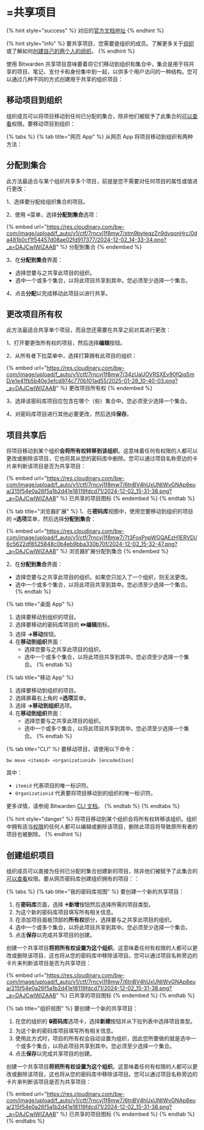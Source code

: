 # =共享项目

{% hint style="success" %}
对应的[官方文档地址](https://bitwarden.com/help/sharing/)
{% endhint %}

{% hint style="info" %}
要共享项目，您需要是组织的成员。了解更多关于[组织](../admin-console/organizations-overview.md)或了解如何[创建自己的两个人的组织](../admin-console/organizations-quick-start.md)。
{% endhint %}

使用 Bitwarden 共享项目意味要着将它们移动到组织和集合中，集合是用于将共享的项目、笔记、支付卡和身份集中到一起，以供多个用户访问的一种结构。您可以通过几种不同的方式创建用于共享的组织项目：

## 移动项目到组织 <a href="#move-an-item-to-an-organization" id="move-an-item-to-an-organization"></a>

组织成员可以将项目移动到任何已分配的集合，除非他们被赋予了此集合的[可以查看](../admin-console/manage-members/member-roles.md#permissions)权限。要移动项目到组织：

{% tabs %}
{% tab title="网页 App" %}
从网页 App 将项目移动到组织有两种方法：

## 分配到集合 <a href="#assign-to-collections" id="assign-to-collections"></a>

此方法最适合与某个组织共享多个项目，前提是您不需要对任何项目的属性或值进行更改：

1、选择要分配给组织集合的项目。

2、使用 **≡**&#x83DC;单，选择**分配到集合**选项：

{% embed url="https://res.cloudinary.com/bw-com/image/upload/f_auto/v1/ctf/7rncvj1f8mw7/stm9byteqzZn9dvqonHrc/0da481b0cf1f54457d08ae02fd917377/2024-12-02_14-33-34.png?_a=DAJCwlWIZAAB" %}
分配到集合
{% endembed %}

3、在**分配到集合**界面：

* 选择您要与之共享此项目的组织。
* 选中一个或多个集合，以将此项目共享到其中。您必须至少选择一个集合。

4、点击**分配**以完成移动此项目以进行共享。

## 更改项目所有权 <a href="#change-item-ownership" id="change-item-ownership"></a>

此方法最适合共享单个项目，而且您还需要在共享之前对其进行更改：

1、打开要更改所有权的项目，然后选择**编辑**按钮。

2、从所有者下拉菜单中，选择打算拥有此项目的组织：

{% embed url="https://res.cloudinary.com/bw-com/image/upload/f_auto/v1/ctf/7rncvj1f8mw7/34zUaUOVRSXEv90fQiq5mD/e1e41fb5b40e3efcd974c770b101ad55/2025-01-28_10-40-03.png?_a=DAJCwlWIZAAB" %}
更改项目所有权
{% endembed %}

3、选择该密码库项目应包含在哪个（些）集合中。您必须至少选择一个集合。

4、对密码库项目进行其他必要更改，然后选择**保存**。

## 项目共享后 <a href="#once-an-item-is-shared" id="once-an-item-is-shared"></a>

将项目移动到某个组织**会将所有权转移到该组织**。这意味着任何有权限的人都可以更改或删除该项目，它也将其从您的密码库中删除。您可以通过项目名称旁边的卡片来判断该项目是否为共享项目：

{% embed url="https://res.cloudinary.com/bw-com/image/upload/f_auto/v1/ctf/7rncvj1f8mw7/6tnBV4hUxUNtWvGNAp8eua/215f54e0a26f5a1b2d41e18119fdcd71/2024-12-02_15-31-38.png?_a=DAJCwlWIZAAB" %}
已共享的项目图标
{% endembed %}
{% endtab %}

{% tab title="浏览器扩展" %}
1、在**密码库**视图中，使用您要移动到组织的项目的 **≡选项**菜单，然后选择**分配到集合**：

{% embed url="https://res.cloudinary.com/bw-com/image/upload/f_auto/v1/ctf/7rncvj1f8mw7/7t3FoxPnpWGQAEzH1ERVDi/6c5622df8525848c0b4eb9bba330b70f/2024-12-02_15-32-47.png?_a=DAJCwlWIZAAB" %}
浏览器扩展分配到集合
{% endembed %}

2、在**分配到集合**界面：

* 选择您要与之共享此项目的组织。如果您只加入了一个组织，则无法更改。
* 选中一个或多个集合，以将此项目共享到其中。您必须至少选择一个集合。
{% endtab %}

{% tab title="桌面 App" %}
1. 选择要移动到组织的项目。
2. 选择要移动的密码库项目的 **✏️编辑**图标。
3. 选择 **→移动**按钮。
4. 在**移动到组织**界面：
   * 选择您要与之共享此项目的组织。
   * 选中一个或多个集合，以将此项目共享到其中。您必须至少选择一个集合。
{% endtab %}

{% tab title="移动 App" %}
1. 选择要移动到组织的项目。
2. 选择屏幕右上角的 **≡选项**菜单。
3. 选择 **→移动到组织**选项。
4. 在**移动到组织**界面：
   * 选择您要与之共享此项目的组织。
   * 选中一个或多个集合，以将此项目共享到其中。您必须至少选择一个集合。
{% endtab %}

{% tab title="CLI" %}
要移动项目，请使用以下命令：

```batch
bw move <itemid> <organizationid> [encodedJson]
```

其中：

* `itemid` 代表项目的唯一标识符。
* `Organizationid` 代表要将项目移动到的组织的唯一标识符。

更多详情，请参阅 Bitwarden [CLI 文档](../password-manager/developer-tools/cli/password-manager-cli.md#move)。
{% endtab %}
{% endtabs %}

{% hint style="danger" %}
将项目移动到某个组织会将所有权转移该组织。组织中拥有适当[权限](../admin-console/manage-members/member-roles.md#permissions)的任何人都可以编辑或删除该项目，删除此项目将导致原所有者的项目也被删除。
{% endhint %}

## 创建组织项目 <a href="#create-an-organization-item" id="create-an-organization-item"></a>

组织成员可以直接为任何已分配的集合创建新的项目，除非他们被赋予了此集合的[可以查看](../admin-console/manage-members/member-roles.md#permissions)权限。要从网页密码库创建组织拥有的项目：：

{% tabs %}
{% tab title="我的密码库视图" %}
要创建一个新的共享项目：

1. 在**密码库**页面，选择 **🞤新增**按钮然后选择所需的项目类型。
2. 为这个新的密码库项目填写所有相关信息。
3. 在添加项目面板顶部的**所有权**部分，选择要与之共享此项目的组织。
4. 选中一个或多个集合，以将此项目共享到其中。您必须至少选择一个集合。
5. 点击**保存**以完成共享项目的创建。

创建一个共享项目**将把所有权设置为这个组织**。这意味着任何有权限的人都可以更改或删除该项目，这也将从您的密码库中移除该项目。您可以通过项目名称旁边的卡片来判断该项目是否为共享项目：

{% embed url="https://res.cloudinary.com/bw-com/image/upload/f_auto/v1/ctf/7rncvj1f8mw7/6tnBV4hUxUNtWvGNAp8eua/215f54e0a26f5a1b2d41e18119fdcd71/2024-12-02_15-31-38.png?_a=DAJCwlWIZAAB" %}
已共享的项目图标
{% endembed %}
{% endtab %}

{% tab title="组织视图" %}
要创建一个新的共享项目：

1. 在您的组织的 **🔒密码库**选项卡，选择**新建**按钮并从下拉列表中选择项目类型。
2. 为这个新的密码库项目填写所有相关信息。
3. 使用此方式时，项目的所有权会自动设置为组织，因此您所要做的就是选中一个或多个集合，以将此项目共享到其中。您必须至少选择一个集合。
4. 点击**保存**以完成共享项目的创建。

创建一个共享项目**将把所有权设置为这个组织**。这意味着任何有权限的人都可以更改或删除该项目，这也将从您的密码库中移除该项目。您可以通过项目名称旁边的卡片来判断该项目是否为共享项目：

{% embed url="https://res.cloudinary.com/bw-com/image/upload/f_auto/v1/ctf/7rncvj1f8mw7/6tnBV4hUxUNtWvGNAp8eua/215f54e0a26f5a1b2d41e18119fdcd71/2024-12-02_15-31-38.png?_a=DAJCwlWIZAAB" %}
已共享的项目图标
{% endembed %}
{% endtab %}
{% endtabs %}
